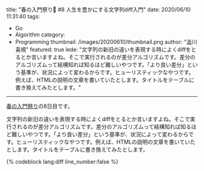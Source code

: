 title: "春の入門祭り🌸 #8 人生を豊かにする文字列diff入門"
date: 2020/06/10 11:31:40
tags:
  - Go
  - Algorithm
category:
  - Programming
thumbnail: /images/20200610/thumbnail.png
author: "澁川喜規"
featured: true
lede: "文字列の新旧の違いを表現する時によくdiffをとるとか言いますよね。そこで実行されるのが差分アルゴリズムです。差分のアルゴリズムって結構知れば知るほど難しいやつです。「より良い差分」という基準が、状況によって変わるからです。ヒューリスティックなやつです。例えば、HTMLの説明の文章を書いていたとします。タイトルをテーブルに書き換えてみたとします。"
---

[春の入門祭り](https://future-architect.github.io/articles/20200529/)の8日目です。


文字列の新旧の違いを表現する時によくdiffをとるとか言いますよね。そこで実行されるのが差分アルゴリズムです。差分のアルゴリズムって結構知れば知るほど難しいやつです。「より良い差分」という基準が、状況によって変わるからです。ヒューリスティックなやつです。例えば、HTMLの説明の文章を書いていたとします。タイトルをテーブルに書き換えてみたとします。

{% codeblock lang:diff line_number:false %}
<title>
{% endcodeblock %}

どちらの差分の方がわかりやすいでしょうか？

{% codeblock lang:diff line_number:false %}
- <title>
+ <table>
{% endcodeblock %}


{% codeblock lang:diff line_number:false %}
  <t
- it
+ ab
  le>
{% endcodeblock %}


どちらも間違ってはおらず、この差分を元にパッチを当てたりも可能です。ただ、読んだ時の読みやすさが違います。

これはもちろん前者と答える人の方が多いでしょう。だって、タグという意味の塊が維持されていますからね。
これは究極的にはわかりやすいdiffというのは「意味」を理解しないと作れないということを意味します。これがdiffは簡単なようで難しいと書いた理由です。もちろん、ほどほどの工数で、ほどほどの見た目のdiffも作成可能です。

案件の中で「とりあえず差分を」となるとあまり細かい部分まで詰めきれないことが多いと思います。差分の表示の質はどちらかというと、「あれば嬉しい」話で、「ないと困る」という線引きがしにくいものです。とりあえず出せてしまったらそこで試合終了になることも多いかも知れません。というか、そもそも差分アルゴリズムを案件で使おうという議論にもあまりならない気がします。

個人的には結構工夫しがいがあってお気に入りの差分アルゴリズムについて、それが何者であるか、どういう特製があって、どういう工夫ができるのかを紹介していきます。この説明では、Google製のdiff-match-patchのGo移植を元に説明していきますが、基本的な考え方は他の実装でも使えると思います。なお、このライブラリはdiff以外にmatchとpatchの機能もありますが、このエントリーではdiffのみを扱います。

# 差分検知では何が行われるのか？

さっそく、[差分を表示して](https://play.golang.org/p/c0kcz7IO0Op)みます。

```go
package main

import (
	"log"

	"github.com/sergi/go-diff/diffmatchpatch"
)

const (
	text1 = "github.com/mattn_jp/go-sqlite3"
	text2 = "github.com/shibukawa/nanogui-go"
)

func main() {
	dmp := diffmatchpatch.New()

	diffs := dmp.DiffMain(text1, text2, false)
	
	log.Println(diffs)
}
```

``[{Equal github.com/} {Delete m} {Insert shibuk}]``みたいなテキストで出力されますが、手動でdiffコマンド的に出力をわかりやすく表示すると以下のようになります。

{% codeblock lang:diff line_number:false %}
  github.com/
- m
+ shibuk
  a
- tt
+ wa/
  n
- _jp/
+ anogui-
  go
- -sqlite3
{% endcodeblock %}



結果のdiffsは差分のリストで、文字列片ごとに、Equal/Insert/Deleteのフラグ(Type)がついたものです。

```go
type Diff struct {
    Type Operation
    Text string
}
```

差分アルゴリズムがやっていることは、この編集リストを作るのがお仕事です。ちなみに、このEqualとInsertだけをピックアップして文字列を結合すれば新しい文字列が、EqualとDeleteだけをピックアップすると古い文字列になります。

文章を編集するアクションのリストなので、ここから[レーベンシュタイン距離を計算](https://play.golang.org/p/hj2ekE8Rtjd)することもできます。diff-match-patchのライブラリではまさにその関数が提供されています。レーベンシュタイン距離はInsertやDeleteが多いほどスコアが上がるアルゴリズムで、単語同士の距離を計算できます。

```go
log.Println(dmp.DiffLevenshtein(diffs))
// output: 24
```

レーベンシュタイン距離を使うと、ユーザーが入力したコマンドが、利用可能なコマンドリストのどれにもマッチしないときに、一番近いコマンド名を出して「これを入力しようとしたんでしょうか？」と聞くことができます。

## 出力部分の補助関数

diffの結果を加工する関数がいくつか提供されています。HTMLにしたり、カラーコード付きでコンソール出力したり、diffから元のテキストを復元したり、diffのテキストのように出力したり・・・

```go
func (dmp *DiffMatchPatch) DiffPrettyHtml(diffs []Diff) string
func (dmp *DiffMatchPatch) DiffPrettyText(diffs []Diff) string
func (dmp *DiffMatchPatch) DiffText1(diffs []Diff) string
func (dmp *DiffMatchPatch) DiffText2(diffs []Diff) string
func (dmp *DiffMatchPatch) DiffToDelta(diffs []Diff) string
```

## 基本の検知ロジックのカスタマイズ

マッチを探す文字数の範囲やコスト計算のパラメータ調整は構造体の属性をいじると行えます。diff以外のmatchとpatch用のパラメータもあります。とはいえ、これだけで「見やすいdiff」を作り出すのは難しいと思います。そのため、基本の差分ロジックの出力を後から変更していく方法をこのあと紹介します。

```go
type DiffMatchPatch struct {
    // Number of seconds to map a diff before giving up (0 for infinity).
    DiffTimeout time.Duration
    // Cost of an empty edit operation in terms of edit characters.
    DiffEditCost int
    // How far to search for a match (0 = exact location, 1000+ = broad match). A match this many characters away from the expected location will add 1.0 to the score (0.0 is a perfect match).
    MatchDistance int
    // When deleting a large block of text (over ~64 characters), how close do the contents have to be to match the expected contents. (0.0 = perfection, 1.0 = very loose).  Note that MatchThreshold controls how closely the end points of a delete need to match.
    PatchDeleteThreshold float64
    // Chunk size for context length.
    PatchMargin int
    // The number of bits in an int.
    MatchMaxBits int
    // At what point is no match declared (0.0 = perfection, 1.0 = very loose).
    MatchThreshold float64
}
```

# 後処理でのdiffの統合

最初のサンプルをみた時に、わかりにくかった原因は「細かすぎる」ことにありました。diff-match-patchはデフォルトではなるべく細かい差分を見つけようとします。ただ、それではわかりにくかったりするので、行ごとの差分になるようにしたり「編集リストをまとめて数を減らす」のが基本的なチューニングの方向性になります。

例えばこの差分は、Equalが2つ、DeleteとInsertが一つずつのリストになっています。

{% codeblock lang:diff line_number:false %}
  <t
- it
+ ab
  le>
{% endcodeblock %}



で、読みやすい方は、Equal要素はDeleteとInsertにそれぞれマージされています。

{% codeblock lang:diff line_number:false %}
- <title>
+ <table>
{% endcodeblock %}


diff-match-patchには、デフォルトのアルゴリズムで作成した編集リストを、ある程度まとめてわかりやすくする関数がいくつも提供されています。

```go
func (dmp *DiffMatchPatch) DiffCleanupEfficiency(diffs []Diff) []Diff
func (dmp *DiffMatchPatch) DiffCleanupMerge(diffs []Diff) []Diff
func (dmp *DiffMatchPatch) DiffCleanupSemantic(diffs []Diff) []Diff
func (dmp *DiffMatchPatch) DiffCleanupSemanticLossless(diffs []Diff) []Diff
```

それぞれ、異なる戦略でマージしようとします。[DiffCleanupEfficiency()](https://play.golang.org/p/xDf4MyftWgM)と[DiffCleanupSemantic()](https://play.golang.org/p/A9coFnr-LK8)の結果は次の通りです。他の二つはこの入力では変わりませんでした。


{% codeblock DiffCleanupEfficiency() lang:diff line_number:false %}
  github.com/
- mattn_jp/
+ shibukawa/nanogui-
  go
- -sqlite3
{% endcodeblock %}


{% codeblock DiffCleanupSemantic() lang:diff line_number:false %}
  github.com/
- mattn_jp/go-sqlite3
+ shibukawa/nanogui-go
{% endcodeblock %}



# 行単位のdiff

[複数行のテキスト](https://play.golang.org/p/6hQaDU230yT)を今までの関数に入れてみます。行頭に改行が来たり、テキストの中に来たり、まちまちです。そのまま色付きで表示してもなんかわかりにくい表示結果になりがちです。

何も考えずに複数行テキストを入れてみる

{% codeblock 何も考えずに複数行テキストを入れてみる lang:diff line_number:false %}
  github.com/
- mattn_jp/go-sqlite3
+ shibukawa/nanogui-go
  (改行)github.com/labstack/echo(改行)github.com/g
- orilla/mux
+ in-gonic/gin
  (改行)
{% endcodeblock %}



この結果をゴニョゴニョ直しても良いのですが、行単位でのdiffでは[今までとは違うメソッドを使って入力と出力をフィルター](https://play.golang.org/p/7PKXZXA3D2O)することで読みやすい差分出力を行うロジックが提供されています。


```go
package main

import (
	"log"

	"github.com/sergi/go-diff/diffmatchpatch"
)

const (
	text1 = "github.com/mattn_jp/go-sqlite3"
	text2 = "github.com/shibukawa/nanogui-go"
)

func main() {
	dmp := diffmatchpatch.New()
	a, b, c := dmp.DiffLinesToChars(text1, text2)
	diffs := dmp.DiffMain(a, b, false)
	diffs = dmp.DiffCharsToLines(diffs, c)

	log.Println(diffs)
}
```


{% codeblock lang:diff line_number:false %}
- Delete github.com/mattn_jp/go-sqlite3(改行)
+ Insert github.com/shibukawa/nanogui-go(改行)
  github.com/labstack/echo(改行)
- Delete github.com/gorilla/mux(改行)
+ Insert github.com/gin-gonic/gin(改行)
{% endcodeblock %}



見慣れたdiffが出てきましたね。

これ、何をしているかというと、入力のテキストを行単位にわけ、1行1文字となるように、前処理をしているのですよね。そして、最後に文字を行に戻しています。文字というのは、それ以上は分られない単位ですので、この前処理を行うことで行単位でのdiffが出力されるわけです。

# 応用編: GitHubのようなdiff

みなさんが見慣れているGitHubでは、行単位のdiffの中に、文字単位のdiffが入った出力が行われます。この出力の情報量は多く、長い行の一部が変更された場合などに力を発揮します。

これを実現するには既製のライブラリをそのまま使うだけではダメで、いろいろ後処理を加える必要があります。完成品は[こちら](https://github.com/shibukawa/cdiff/blob/master/diff.go#L141)にあります。

やっていることは単純で、diffsの差分の結果中で、Delete→Insertの順番に並んでいるところを見つけ、その差分を行内のdiffとして出力してあげればいけます。

なお、GitHubの場合は新旧の行番号を両方表示しているため、そこをエミュレーションするにはdiffsのテキストを解析し、新旧の行番号をカウントしてあげる必要があります。上記のコードでは[まずさいしょに](https://github.com/shibukawa/cdiff/blob/master/diff.go#L16)この処理を行っています。Equalなら両方の、Deleteなら旧の方のみ、Insertなら新の方のみの行カウンターをインクリメントする、みたいな感じですね。

これらの処理を組み合わせることで、次のような行単位差分と、その中のテキスト単位差分を出しつつ、新旧の行数を両方出す（unified形式）で出したのが次のスクリーンショットです。まあ、テキスト単位差分はもうちょっと何かしらの後処理はした方が良いですが、とりあえず実証実験ということで。

<img src="/images/20200610/99.png">

# まとめ

diffのアルゴリズムと応用について紹介しました。

diffってすごく人間臭いアルゴリズムだと思うんですよね。そもそもすべてがきちんと動いている・情報が把握されている場合にはあまり必要とされない。間違った時、間違いを見つけようとした時ほど役立つんですよね。フューチャーが扱うようなシステムでも必須要件に入ることはあまりないと思いますし、僕が前職でやっていたような社内SE業でも必ずしも必要とされない。でも、それを知っていると、もしユーザーが間違った時に「もしかしてこれじゃないですか？」「前回の設定との違いはこれですよ。間違いの原因はこの中にありますか？」みたいな親切なことができるんですよね。

「なくても困らないけど、あったら嬉しい」ものって、ほとんどの場合「付加価値」を提供するものです。diffアルゴリズムも自分が使える道具の中に入れておくと、いざと言う時に「最低限を満足するだけのシステム」から「すごく親切なシステム」にパワーアップできると思います。


# 関連記事

* [Goの標準ライブラリのコードリーディングのすすめ](https://future-architect.github.io/articles/20200310/)
* [Go Conferenceの📛を作る](https://future-architect.github.io/articles/20191203/)
* [Go Cloud#4 URLを編集するパッケージ](https://future-architect.github.io/articles/20191114/)

